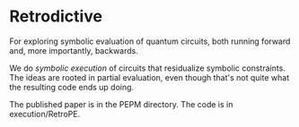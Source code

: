 # Retrodictive
For exploring symbolic evaluation of quantum circuits, both running forward and, more importantly, backwards.

We do *symbolic execution* of circuits that residualize symbolic constraints. The ideas are rooted
in partial evaluation, even though that's not quite what the resulting code ends up doing.

The published paper is in the PEPM directory. The code is in execution/RetroPE.
